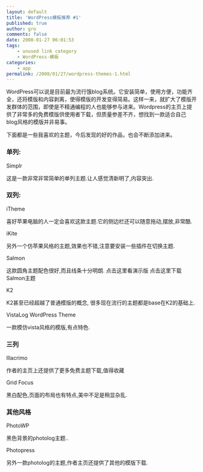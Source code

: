 ```yaml
---
layout: default
title: 'WordPress模板推荐 #1'
published: true
author: gro
comments: false
date: 2008-01-27 06:01:53
tags:
    - unused link category
    - WordPress-模板
categories:
    - app
permalink: /2008/01/27/wordpress-themes-1.html
---
```

WordPress可以说是目前最为流行饿blog系统。它安装简单，使用方便，功能齐全，还将模版和内容剥离，使得模版的开发变得简易。这样一来，就扩大了模版开发群体的范围，即使是不精通编程的人也能够参与进来。Wordpress的主页上提供了非常多的免费模版供使用者下载，但质量参差不齐，想找到一款适合自己blog风格的模版并非易事。

下面都是一些我喜欢的主题，今后发现的好的作品，也会不断添加进来。

### **单列:**


  Simplr



   这是一款非常非常简单的单列主题.让人感觉清新明了,内容突出.


### 双列:


  iTheme



   喜好苹果电脑的人一定会喜欢这款主题.它的侧边栏还可以随意拖动,摆放,非常酷.



  iKite



   另外一个仿苹果风格的主题,效果也不错,注意要安装一些插件在切换主题.



  Salmon



   这款圆角主题配色很好,而且线条十分明朗. 点击这里看演示版 点击这里下载Salmon主题



  K2



   K2甚至已经超越了普通模版的概念, 很多现在流行的主题都是base在K2的基础上.



  VistaLog WordPress Theme



   一款模仿vista风格的模版,有点特色.


### 三列


  Illacrimo



   作者的主页上还提供了更多免费主题下载,值得收藏



  Grid Focus



   黑白配色,页面的布局也有特点,美中不足是稍显杂乱.


### 其他风格


  PhotoWP



   黑色背景的photolog主题..



  Photopress



   另外一款photolog的主题,作者主页还提供了其他的模版下载.
